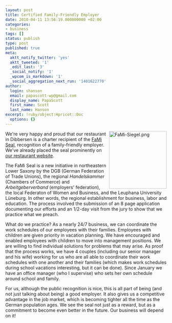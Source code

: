 ```yaml
---
layout: post
title: Certified Family-Friendly Employer
date: 2010-04-11 13:56:19.000000000 +02:00
categories:
- business
tags: []
status: publish
type: post
published: true
meta:
  aktt_notify_twitter: 'yes'
  aktt_tweeted: '1'
  _edit_last: '3'
  _social_notify: '1'
  _wpcom_is_markdown: '1'
  _social_aggregation_next_run: '1401622770'
author:
  login: shanson
  email: papascott-wp@gmail.com
  display_name: PapaScott
  first_name: Scott
  last_name: Hanson
excerpt: !ruby/object:Hpricot::Doc
  options: {}
---
```

<p><a href="http://fami-siegel.de/"><img src="https://www.papascott.de/wordpress/wp-content/uploads/2010/04/FaMi-Siegel.png" alt="FaMi-Siegel.png" border="0" width="180" height="180" align="right" /></a>We're very happy and proud that our restaurant in Dibbersen is a charter recipient of the <a href="http://fami-siegel.de/">FaMi Seal</a>, recognition of a family-friendly employer. We've already placed the seal prominently on <a href="http://www.mcdonalds-nordheide.de/">our restaurant website</a>.</p>
<p>The FaMi Seal is a new initiative in northeastern Lower Saxony by the DGB (German Federation of Trade Unions), the regional <em>Handelskammer</em> (Chambers of Commerce) and <em>Arbeitgeberverband</em> (employers' federation), the local Federaton of Women and Business, and the Leuphana University Lüneburg. In other words, the regional establishment for business, labor and education. The process involved the submission of an 8 page application documenting our efforts and an 1/2-day visit from the jury to show that we practice what we preach.</p>
<p>What do we practice? As a nearly 24/7 business, we can coordinate the work schedules of our employees with their families. Employees with children are given priority in vacation planning. We have encouraged and enabled employees with children to move into management positions. We are willing to find individual solutions for problems that may arise. As proof that the process works, we have 4 couples (including our senior manager and his wife) working for us who are all able to coordinate their work schedules with one another and their families (which makes work schedules during school vacations interesting, but it can be done). Since January we have an office manager (who I supervise) who sets her own schedule around school and family.</p>
<p>For us, although the public recognition is nice, this is all part of being (and not just talking about being) a good employer. It also gives us a competitive advantage in the job market, which is becoming tighter all the time as the German population ages. We see the seal not just as a reward, but as a commitment to become even better in the future. Our business will depend on it!</p>
